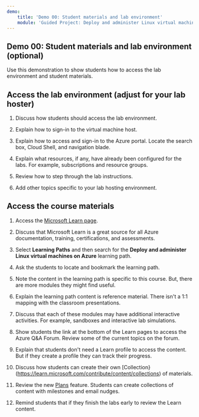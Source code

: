```yaml
---
demo:
    title: 'Demo 00: Student materials and lab environment'
    module: 'Guided Project: Deploy and administer Linux virtual machines'
---
```

## Demo 00: Student materials and lab environment (optional)

Use this demonstration to show students how to access the lab environment and student materials. 

## Access the lab environment (adjust for your lab hoster)

1. Discuss how students should access the lab environment. 

1. Explain how to sign-in to the virtual machine host.

1. Explain how to access and sign-in to the Azure portal. Locate the search box, Cloud Shell, and navigation blade.
   
1. Explain what resources, if any, have already been configured for the labs. For example, subscriptions and resource groups. 

1. Review how to step through the lab instructions. 

1. Add other topics specific to your lab hosting environment. 

## Access the course materials

1. Access the [Microsoft Learn page](https://learn.microsoft.com).

1. Discuss that Microsoft Learn is a great source for all Azure documentation, training, certifications, and assessments. 

1. Select **Learning Paths** and then search for the **Deploy and administer Linux virtual machines on Azure** learning path.

1. Ask the students to locate and bookmark the learning path.

1. Note the content in the learning path is specific to this course. But, there are more modules they might find useful. 

1. Explain the learning path content is reference material. There isn't a 1:1 mapping with the classroom presentations.

1. Discuss that each of these modules may have additional interactive activities. For example, sandboxes and interactive lab simulations.

1. Show students the link at the bottom of the Learn pages to access the Azure Q&A Forum. Review some of the current topics on the forum. 

1. Explain that students don't need a Learn profile to access the content. But if they create a profile they can track their progress.

1. Discuss how students can create their own [Collection}(https://learn.microsoft.com/contribute/content/collections) of materials.

1. Review the new [Plans](https://learn.microsoft.com/training/support/plans) feature. Students can create collections of content with milestones and email nudges.

1. Remind students that if they finish the labs early to review the Learn content.



 
